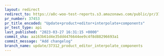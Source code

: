 ```yaml
---
layout: redirect
redirect_to: https://a8c-woo-test-reports.s3.amazonaws.com/public/pr/37453/api/index.html
pr_number: 37453
pr_title_encoded: "Update+product+editor+interpolate+components"
pr_test_type: api
last_published: "2023-03-27 16:31:15 +0000"
commit_sha: aa163b61d4e35dd4476644ee9c4f8d88296693a1
commit_message: "Add changelog"
branch_name: update/37312_product_editor_interpolate_components
---
```

